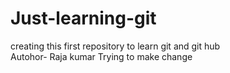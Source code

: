 # Just-learning-git

creating this first repository to learn git and git hub
<br>
Autohor- Raja kumar
Trying to make change
